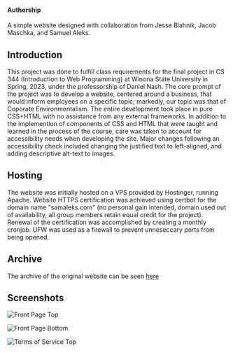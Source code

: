 <h4>Authorship</h4>
<p>A simple website designed with collaboration from Jesse Blahnik, Jacob Maschka, and Samuel Aleks.</p>
<h2>Introduction</h2>
<p>This project was done to fulfill class requirements for the final project in CS 344 (Introduction to Web Programming) at Winona State University in Spring, 2023, under the professorship of Daniel Nash. The core prompt of the project was to develop a website, centered around a business, that would inform employees on a specific topic; markedly, our topic was that of Coporate Environmentalism. The entire development took place in pure CSS+HTML with no assistance from any external frameworks. In addition to the implemention of components of CSS and HTML that were taught and learned in the process of the course, care was taken to account for accessibility needs when developing the site. Major changes following an accessibility check included changing the justified text to left-aligned, and adding descriptive alt-text to images.</p>
<h2>Hosting</h2>
<p>The website was initially hosted on a VPS provided by Hostinger, running Apache. Website HTTPS certification was achieved using certbot for the domain name "samaleks.com" (no personal gain intended, domain used out of availability, all group members retain equal credit for the project). Renewal of the certification was accomplished by creating a monthly cronjob. UFW was used as a firewall to prevent unneseccary ports from being opened.</p>
<h2>Archive</h2>
<p>The archive of the original website can be seen <a href="https://web.archive.org/web/20230430024716/https://154.49.137.71/">here</a></p>
<h2>Screenshots</h2>

![Front Page Top](https://user-images.githubusercontent.com/52430965/235405282-eeac5455-5c26-4efb-b2d8-dc073c1430fa.png)

![Front Page Bottom](https://user-images.githubusercontent.com/52430965/235405297-dc578252-3128-47c0-8085-392cd34ba3bc.png)

![Terms of Service Top](https://user-images.githubusercontent.com/52430965/235405330-25b697bb-509e-47e6-817f-2a6dfca9e7a7.png)
